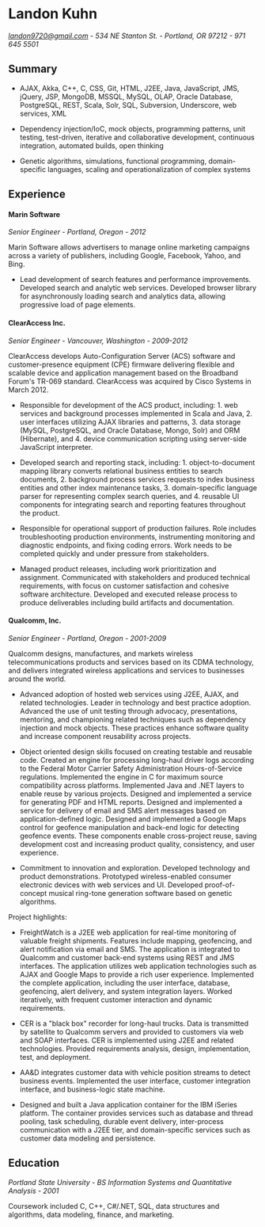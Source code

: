 # Landon Kuhn

*landon9720@gmail.com - 534 NE Stanton St. - Portland, OR 97212 - 971 645 5501*

## Summary

* AJAX, Akka, C++, C, CSS, Git, HTML, J2EE, Java, JavaScript, JMS, jQuery, JSP, MongoDB, MSSQL, MySQL, OLAP, Oracle Database, PostgreSQL, REST, Scala, Solr, SQL, Subversion, Underscore, web services, XML

* Dependency injection/IoC, mock objects, programming patterns, unit testing, test-driven, iterative and collaborative development, continuous integration, automated builds, open thinking

* Genetic algorithms, simulations, functional programming, domain-specific languages, scaling and operationalization of complex systems

## Experience

#### Marin Software

*Senior Engineer - Portland, Oregon - 2012*

Marin Software allows advertisers to manage online marketing campaigns across a variety of publishers, including Google, Facebook, Yahoo, and Bing.

* Lead development of search features and performance improvements. Developed search and analytic web services. Developed browser library for asynchronously loading search and analytics data, allowing progressive load of page elements.

#### ClearAccess Inc.

*Senior Engineer - Vancouver, Washington - 2009-2012*

ClearAccess develops Auto-Configuration Server (ACS) software and customer-presence equipment (CPE) firmware delivering flexible and scalable device and application management based on the Broadband Forum's TR-069 standard. ClearAccess was acquired by Cisco Systems in March 2012.

* Responsible for development of the ACS product, including: 1. web services and background processes implemented in Scala and Java, 2. user interfaces utilizing AJAX libraries and patterns, 3. data storage (MySQL, PostgreSQL, and Oracle Database, Mongo, Solr) and ORM (Hibernate), and 4. device communication scripting using server-side JavaScript interpreter.

* Developed search and reporting stack, including: 1. object-to-document mapping library converts relational business entities to search documents, 2. background process services requests to index business entities and other index maintenance tasks, 3. domain-specific language parser for representing complex search queries, and 4. reusable UI components for integrating search and reporting features throughout the product.

* Responsible for operational support of production failures. Role includes troubleshooting production environments, instrumenting monitoring and diagnostic endpoints, and fixing coding errors. Work needs to be completed quickly and under pressure from stakeholders.

* Managed product releases, including work prioritization and assignment. Communicated with stakeholders and produced technical requirements, with focus on customer satisfaction and cohesive software architecture. Developed and executed release process to produce deliverables including build artifacts and documentation.

#### Qualcomm, Inc.

*Senior Engineer - Portland, Oregon - 2001-2009*

Qualcomm designs, manufactures, and markets wireless telecommunications products and services based on its CDMA technology, and delivers integrated wireless applications and services to businesses around the world.

* Advanced adoption of hosted web services using J2EE, AJAX, and related technologies. Leader in technology and best practice adoption. Advanced the use of unit testing through advocacy, presentations, mentoring, and championing related techniques such as dependency injection and mock objects. These practices enhance software quality and increase component reusability across projects.

* Object oriented design skills focused on creating testable and reusable code. Created an engine for processing long-haul driver logs according to the Federal Motor Carrier Safety Administration Hours-of-Service regulations. Implemented the engine in C for maximum source compatibility across platforms. Implemented Java and .NET layers to enable reuse by various projects. Designed and implemented a service for generating PDF and HTML reports. Designed and implemented a service for delivery of email and SMS alert messages based on application-defined logic. Designed and implemented a Google Maps control for geofence manipulation and back-end logic for detecting geofence events. These components enable cross-project reuse, saving development cost and increasing product quality, consistency, and user experience.

* Commitment to innovation and exploration. Developed technology and product demonstrations. Prototyped wireless-enabled consumer electronic devices with web services and UI. Developed proof-of-concept musical ring-tone generation software based on genetic algorithms.

Project highlights:

* FreightWatch is a J2EE web application for real-time monitoring of valuable freight shipments. Features include mapping, geofencing, and alert notification via email and SMS. The application is integrated to Qualcomm and customer back-end systems using REST and JMS interfaces. The application utilizes web application technologies such as AJAX and Google Maps to provide a rich user experience. Implemented the complete application, including the user interface, database, geofencing, alert delivery, and system integration layers. Worked iteratively, with frequent customer interaction and dynamic requirements.

* CER is a "black box" recorder for long-haul trucks. Data is transmitted by satellite to Qualcomm servers and provided to customers via web and SOAP interfaces. CER is implemented using J2EE and related technologies. Provided requirements analysis, design, implementation, test, and deployment.

* AA&D integrates customer data with vehicle position streams to detect business events. Implemented the user interface, customer integration interface, and business-logic state machine.
	
* Designed and built a Java application container for the IBM iSeries platform. The container provides services such as database and thread pooling, task scheduling, durable event delivery, inter-process communication with a J2EE tier, and domain-specific services such as customer data modeling and persistence.


## Education

*Portland State University - BS Information Systems and Quantitative Analysis - 2001*  
                                                 
Coursework included C, C++, C#/.NET, SQL, data structures and algorithms, data modeling, finance, and marketing.
